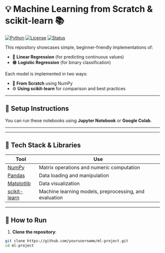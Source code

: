 # 💡 Machine Learning from Scratch & scikit-learn 📚

[![Python](https://img.shields.io/badge/Python-3.9-blue?logo=python)](https://www.python.org/)
[![License](https://img.shields.io/badge/license-MIT-green)](LICENSE)
[![Status](https://img.shields.io/badge/status-Student%20Project-brightgreen)]()

This repository showcases simple, beginner-friendly implementations of:

- 🔵 **Linear Regression** (for predicting continuous values)
- 🟠 **Logistic Regression** (for binary classification)

Each model is implemented in two ways:
- 🚀 **From Scratch** using NumPy
- ⚙️ **Using scikit-learn** for comparison and best practices

---





## 🔧 Setup Instructions

You can run these notebooks using **Jupyter Notebook** or **Google Colab**.


---




---

## 🧰 Tech Stack & Libraries

| Tool | Use |
|------|-----|
| [NumPy](https://numpy.org) | Matrix operations and numeric computation |
| [Pandas](https://pandas.pydata.org) | Data loading and manipulation |
| [Matplotlib](https://matplotlib.org) | Data visualization |
| [scikit-learn](https://scikit-learn.org) | Machine learning models, preprocessing, and evaluation |

---

## 🚀 How to Run

1. **Clone the repository**:
```bash
git clone https://github.com/yourusername/ml-project.git
cd ml-project





